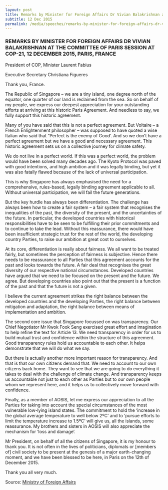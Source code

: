 ```yaml
---
layout: post
title: Remarks by Minister for Foreign Affairs Dr Vivian Balakrishnan at the Committee of Paris Session at COP-21, 12 December 2015, Paris, France
subtitle: 12 Dec 2015
permalink: /media/speeches/remarks-by-minister-for-foreign-affairs-dr-vivian-balakrishnan-at-the-committee-of-paris-session-at-cop-21-12-december-2015-paris-france
---
```


### REMARKS BY MINISTER FOR FOREIGN AFFAIRS DR VIVIAN BALAKRISHNAN AT THE COMMITTEE OF PARIS SESSION AT COP-21, 12 DECEMBER 2015, PARIS, FRANCE

President of COP, Minister Laurent Fabius

Executive Secretary Christiana Figueres

Thank you, France.

The Republic of Singapore – we are a tiny island, one degree north of the equator, one quarter of our land is reclaimed from the sea. So on behalf of my people, we express our deepest appreciation for your outstanding efforts at arriving at this historic Paris Agreement. And needless to say, we fully support this historic agreement.

Many of you have said that this is not a perfect agreement. But Voltaire – a French Enlightenment philosopher – was supposed to have quoted a wise Italian who said that “Perfect is the enemy of Good’. And so we don’t have a perfect agreement but we have a good and necessary agreement. This historic agreement sets us on a collective journey for climate safety.

We do not live in a perfect world. If this was a perfect world, the problem would have been solved many decades ago. The Kyoto Protocol was paved with good intentions, and high ambition and it was legally binding, but yet it was also fatally flawed because of the lack of universal participation.

This is why Singapore has always emphasised the need for a comprehensive, rules-based, legally binding agreement applicable to all. Without universal participation, we will fail the future generations.

But the key hurdle has always been differentiation. The challenge has always been how to create a fair system – a fair system that recognises the inequalities of the past, the diversity of the present, and the uncertainties of the future. In particular, the developed countries with historical responsibilities have to be seen to be fulfilling their prior commitments and to continue to take the lead. Without this reassurance, there would have been insufficient strategic trust for the rest of the world, the developing country Parties, to raise our ambition at great cost to ourselves.

At its core, differentiation is really about fairness. We all want to be treated fairly, but sometimes the perception of fairness is subjective. Hence there needs to be reassurance to all Parties that this agreement accounts for the past and looks towards the future. A fair deal that recognises the great diversity of our respective national circumstances. Developed countries have argued that we need to be focused on the present and the future. We agree. But developing countries also point out that the present is a function of the past and that the future is not a given.

I believe the current agreement strikes the right balance between the developed countries and the developing Parties, the right balance between mitigation and adaptation, the right balance between means of implementation and ambition.

The second core issue that Singapore focussed on was transparency. Our Chief Negotiator Mr Kwok Fook Seng exercised great effort and imagination to help refine the text for Article 13. We need transparency in order for us to build mutual trust and confidence within the structure of this agreement. Good transparency rules hold us accountable to each other. It helps demonstrate that we will do what we say.

But there is actually another more important reason for transparency. And that is that our own citizens demand that. We need to account to our own citizens back home. They want to see that we are going to do everything it takes to deal with the challenge of climate change. And transparency keeps us accountable not just to each other as Parties but to our own people whom we represent here, and it helps us to collectively move forward with confidence.

Finally, as a member of AOSIS, let me express our appreciation to all the Parties for taking into account the special circumstances of the most vulnerable low-lying island states. The commitment to hold the ‘increase in the global average temperature to well below 2ºC’ and to ‘pursue efforts to limit the temperature increase to 1.5ºC’ will give us, all the islands, some reassurance. My brothers and sisters in AOSIS will also appreciate the mechanism for ‘loss and damage’.

Mr President, on behalf of all the citizens of Singapore, it is my honour to thank you. It is not often in the lives of politicians, diplomats or [members of] civil society to be present at the genesis of a major earth-changing moment, and we have been blessed to be here, in Paris on the 12th of December 2015.

Thank you all very much.

Source: [<a href="https://www.mfa.gov.sg/Newsroom/Press-Statements-Transcripts-and-Photos" target="_blank">Ministry of Foreign Affairs</a>](https://www.mfa.gov.sg/Newsroom/Press-Statements-Transcripts-and-Photos)